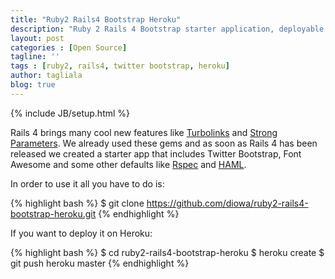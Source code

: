 ```yaml
---
title: "Ruby2 Rails4 Bootstrap Heroku"
description: "Ruby 2 Rails 4 Bootstrap starter application, deployable on Heroku"
layout: post
categories : [Open Source]
tagline: ''
tags : [ruby2, rails4, twitter bootstrap, heroku]
author: tagliala
blog: true
---
```

{% include JB/setup.html %}

Rails 4 brings many cool new features like <a href="https://github.com/rails/turbolinks/">Turbolinks</a> and <a href="https://github.com/rails/strong_parameters">Strong Parameters</a>. We already used these gems and as soon as Rails 4 has been released we created a starter app that includes Twitter Bootstrap, Font Awesome and some other defaults like <a href="http://rspec.info">Rspec</a> and <a href="http://haml.info/">HAML</a>.

<!--more-->

In order to use it all you have to do is:

{% highlight bash %}
$ git clone https://github.com/diowa/ruby2-rails4-bootstrap-heroku.git
{% endhighlight %}

If you want to deploy it on Heroku:

{% highlight bash %}
$ cd ruby2-rails4-bootstrap-heroku
$ heroku create
$ git push heroku master
{% endhighlight %}
